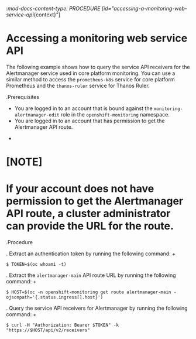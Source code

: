 :_mod-docs-content-type: PROCEDURE
[id="accessing-a-monitoring-web-service-api_{context}"]
# Accessing a monitoring web service API

The following example shows how to query the service API receivers for the Alertmanager service used in core platform monitoring.
You can use a similar method to access the `prometheus-k8s` service for core platform Prometheus and the `thanos-ruler` service for Thanos Ruler.

.Prerequisites

* You are logged in to an account that is bound against the `monitoring-alertmanager-edit` role in the `openshift-monitoring` namespace.
* You are logged in to an account that has permission to get the Alertmanager API route.
+
# [NOTE]
# If your account does not have permission to get the Alertmanager API route, a cluster administrator can provide the URL for the route.

.Procedure

. Extract an authentication token by running the following command:
+

```terminal
$ TOKEN=$(oc whoami -t)

```

. Extract the `alertmanager-main` API route URL by running the following command:
+

```terminal
$ HOST=$(oc -n openshift-monitoring get route alertmanager-main -ojsonpath='{.status.ingress[].host}')

```

. Query the service API receivers for Alertmanager by running the following command:
+

```terminal
$ curl -H "Authorization: Bearer $TOKEN" -k "https://$HOST/api/v2/receivers"

```
